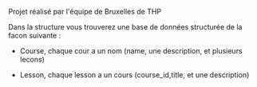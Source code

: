 

Projet réalisé par l'équipe de Bruxelles de THP

Dans la structure vous trouverez une base de données structurée de la facon suivante :

  - Course, chaque cour a un nom (name, une description, et plusieurs lecons)

  - Lesson, chaque lesson a un cours (course_id,title,
     et une description)
